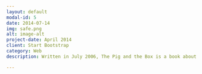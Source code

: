 ```yaml
---
layout: default
modal-id: 5
date: 2014-07-14
img: safe.png
alt: image-alt
project-date: April 2014
client: Start Bootstrap
category: Web
description: Written in July 2006, The Pig and the Box is a book about the negative side of DRM, written as a reaction to Access Copyright's Captain Copyright campaign directed at kids. Since the text itself is now available through Creative Commons, I thought it would be entirely appropriate to <a href="http://phollott.github.io/portfolio/piglibs.html">turn it into a "mad lib"</a>, using my technologies of choice, AngularJS, a somewhat magical Javascript framework developed by a team at Google, and jsFiddle, a pastebin that operates on some of the same principles as Github, developed by a team at Mozilla.

---
```

